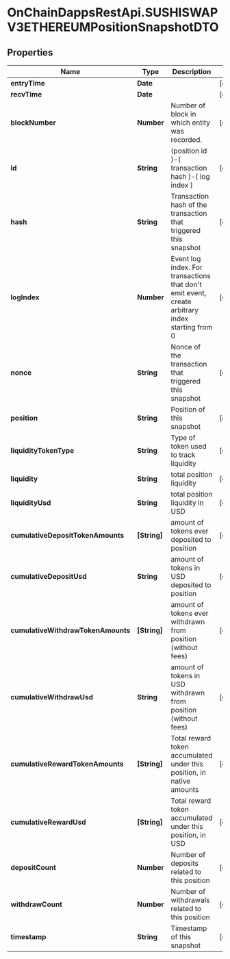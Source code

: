 # OnChainDappsRestApi.SUSHISWAPV3ETHEREUMPositionSnapshotDTO

## Properties

Name | Type | Description | Notes
------------ | ------------- | ------------- | -------------
**entryTime** | **Date** |  | [optional] 
**recvTime** | **Date** |  | [optional] 
**blockNumber** | **Number** | Number of block in which entity was recorded. | [optional] 
**id** | **String** |  (position id )-( transaction hash )-( log index )  | [optional] 
**hash** | **String** | Transaction hash of the transaction that triggered this snapshot | [optional] 
**logIndex** | **Number** | Event log index. For transactions that don&#39;t emit event, create arbitrary index starting from 0 | [optional] 
**nonce** | **String** | Nonce of the transaction that triggered this snapshot | [optional] 
**position** | **String** | Position of this snapshot | [optional] 
**liquidityTokenType** | **String** | Type of token used to track liquidity | [optional] 
**liquidity** | **String** | total position liquidity | [optional] 
**liquidityUsd** | **String** | total position liquidity in USD | [optional] 
**cumulativeDepositTokenAmounts** | **[String]** | amount of tokens ever deposited to position | [optional] 
**cumulativeDepositUsd** | **String** | amount of tokens in USD deposited to position | [optional] 
**cumulativeWithdrawTokenAmounts** | **[String]** | amount of tokens ever withdrawn from position (without fees) | [optional] 
**cumulativeWithdrawUsd** | **String** | amount of tokens in USD withdrawn from position (without fees) | [optional] 
**cumulativeRewardTokenAmounts** | **[String]** | Total reward token accumulated under this position, in native amounts | [optional] 
**cumulativeRewardUsd** | **[String]** | Total reward token accumulated under this position, in USD | [optional] 
**depositCount** | **Number** | Number of deposits related to this position | [optional] 
**withdrawCount** | **Number** | Number of withdrawals related to this position | [optional] 
**timestamp** | **String** | Timestamp of this snapshot | [optional] 


